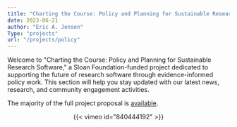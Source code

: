 ```yaml
---
title: "Charting the Course: Policy and Planning for Sustainable Research Software"
date: 2023-06-21
author: "Eric A. Jensen"
Type: "projects"
url: "/projects/policy"
---
```


Welcome to "Charting the Course: Policy and Planning for Sustainable Research Software," a Sloan Foundation-funded project dedicated to supporting the future of research software through evidence-informed policy work. This section will help you stay updated with our latest news, research, and community engagement activities.

The majority of the full project proposal is [available](https://doi.org/10.5281/zenodo.6819396).


 <!--more-->

<div style="text-align: center;">
{{< vimeo id="840444192" >}}
</div>
